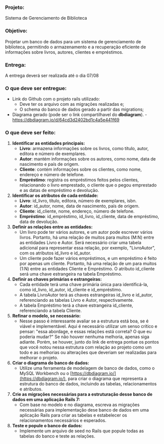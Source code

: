 ### **Projeto**:

Sistema de Gerenciamento de Biblioteca

### **Objetivo**:

Projetar um banco de dados para um sistema de gerenciamento de biblioteca, permitindo o armazenamento e a recuperação eficiente de informações sobre livros, autores, clientes e empréstimos.

### **Entrega**:

A entrega deverá ser realizada até o dia 07/08

### O que deve ser entregue:

*   Link do Github com o projeto rails utilizado:
    *   Deve ter os arquivo com as migrações realizadas e;
    *   O schema do banco de dados gerado a partir das migrations;
*   Diagrama gerado (pode ser o link compartilhavel do **dbdiagram**). - https://dbdiagram.io/d/64cd3d2402bd1c4a5e441f69

### **O que deve ser feito:**

1. **Identificar as entidades principais:**
    *   **Livro**: armazena informações sobre os livros, como título, autor, editora e número de exemplares.
    *   **Autor**: mantém informações sobre os autores, como nome, data de nascimento e país de origem.
    *   **Cliente**: contém informações sobre os clientes, como nome, endereço e número de telefone.
    *   **Empréstimo**: registra os empréstimos feitos pelos clientes, relacionando o livro emprestado, o cliente que o pegou emprestado e as datas de empréstimo e devolução.
2. **Identificar os atributos de cada entidade:**
    *   **Livro**: id\_livro, título, editora, número de exemplares, isbn.
    *   **Autor**: id\_autor, nome, data de nascimento, país de origem.
    *   **Cliente**: id\_cliente, nome, endereço, número de telefone.
    *   **Empréstimo**: id\_empréstimo, id\_livro, id\_cliente, data de empréstimo, data de devolução.
3. **Definir as relações entre as entidades:**
    *   Um livro pode ter vários autores, e um autor pode escrever vários livros. Portanto, há uma relação de muitos para muitos (M:N) entre as entidades Livro e Autor. Será necessário criar uma tabela adicional para representar essa relação, por exemplo, "LivroAutor", com os atributos id\_livro e id\_autor.
    *   Um cliente pode fazer vários empréstimos, e um empréstimo é feito por apenas um cliente. Portanto, há uma relação de um para muitos (1:N) entre as entidades Cliente e Empréstimo. O atributo id\_cliente será uma chave estrangeira na tabela Empréstimo.
4. **Definir as chaves primárias e estrangeiras:**
    *   Cada entidade terá uma chave primária única para identificá-la, como id\_livro, id\_autor, id\_cliente e id\_empréstimo.
    *   A tabela LivroAutor terá as chaves estrangeiras id\_livro e id\_autor, referenciando as tabelas Livro e Autor, respectivamente.
    *   A tabela Empréstimo terá a chave estrangeira id\_cliente, referenciando a tabela Cliente.
5. **Refinar o modelo, se necessário:**
    *   Nesse passo é interessante avaliar se a estrutura está boa, se é viável e implementável. Aqui é necessário utilizar um senso crítico e pensar: "essa abordage, e essas relações está correta? O que eu poderia mudar?" Se não houver nenhuma melhoria, apenas siga adiante. Porém, se houver, junto do link de entrega pontue os pontos que você notou nessa estrutura com relação ao projeto como um todo e as melhorias ou alterações que deveriam ser realizadas para melhorar o projeto.
6. **Criar o diagrama do banco de dados:**
    *   Utilize uma ferramenta de modelagem de banco de dados, como o MySQL Workbench ou o [https://dbdiagram.io/](https://dbdiagram.io/), para criar o diagrama que representa a estrutura do banco de dados, incluindo as tabelas, relacionamentos e atributos.
7. **Crie as migrações necessárias para a estruturação desse banco de dados em uma aplicação Rails 7:**
    *   Com base no modelo e no diagrama, escreva as migrações necessárias para implementação dese banco de dados em uma aplicação Rails para criar as tabelas e estabelecer os relacionamentos necessários e esperados.
8. **Teste e popule o banco de dados:**
    *   Implemente um arquivo de seed no Rails que popule todas as tabelas do banco e teste as relações.
